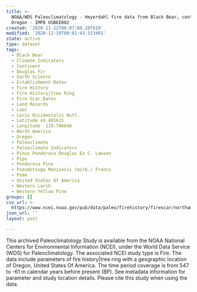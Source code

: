 ```yaml
---
title: >-
  NOAA/WDS Paleoclimatology - Heyerdahl fire data from Black Bear, central
  Oregon - IMPD USBEE002
created: '2020-11-12T06:07:06.207819'
modified: '2020-12-19T00:01:43.523401'
state: active
type: dataset
tags:
  - Black Bear
  - Climate Indicators
  - Continent
  - Douglas Fir
  - Earth Science
  - Establishment Dates
  - Fire History
  - Fire History|tree Ring
  - Fire Scar Dates
  - Land Records
  - Laoc
  - Larix Occidentalis Nutt.
  - Latitude 44.401615
  - Longitude  119.706649
  - North America
  - Oregon
  - Paleoclimate
  - Paleoclimate Indicators
  - Pinus Ponderosa Douglas Ex C. Lawson
  - Pipo
  - Ponderosa Pine
  - Pseudotsuga Menziesii (mirb.) Franco
  - Psme
  - United States Of America
  - Western Larch
  - Western Yellow Pine
groups: []
csv_url: >-
  https://www.ncei.noaa.gov/pub/data/paleo/firehistory/firescar/northamerica/supplemental/usbee002_saplings.csv
json_url: ''
layout: post

---
```

This archived Paleoclimatology Study is available from the NOAA National Centers for Environmental Information (NCEI), under the World Data Service (WDS) for Paleoclimatology. The associated NCEI study type is Fire. The data include parameters of fire history|tree ring with a geographic location of Oregon, United States Of America. The time period coverage is from 547 to -61 in calendar years before present (BP). See metadata information for parameter and study location details. Please cite this study when using the data.
